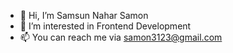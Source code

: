 - 👋 Hi, I’m Samsun Nahar Samon
- 👀 I’m interested in Frontend Development
- 📫 You can reach me via samon3123@gmail.com

<!---
samon03/samon03 is a ✨ particular ✨ repository because its `README.md` (this file) appears on your GitHub profile.
You can click the Preview link to take a look at your changes.
--->
